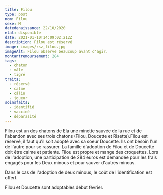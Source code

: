 ```yaml
---
title: Filou
type: post
nom: Filou
sexe: M
datedenaissance: 22/10/2020
etat: disponible
date: 2021-01-10T14:09:02.212Z
description: Filou est réservé
image: images/rsz_filou.jpg
imageAlt: Filou observe beaucoup avant d'agir.
montantremoursement: 284
tags:
  - chaton
  - mâle
  - tigré
traits:
  - réservé
  - calme
  - câlin
  - joueur
soinsfaits:
  - identifié
  - vacciné
  - déparasité
---
```

Filou est un des chatons de Ela une minette sauvée de la rue et de l'abandon avec ses trois chatons (Filou, Doucette et Risette).Filou est réservé, il faut qu'il soit adopté avec sa soeur Doucette. Ils ont besoin l'un de l'autre pour se rassurer. La famille d'adoption de Filou et de Doucette doit être calme et patiente. Filou est propre et mange des croquettes. Lors de l'adoption, une participation de 284 euros est demandée pour les frais engagés pour les Deux minous et pour sauver d'autres minous. 

Dans le cas de l'adoption de deux minous, le coût de l'identification est offert.

Filou et Doucette sont adoptables début février.